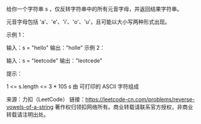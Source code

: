 给你一个字符串 s ，仅反转字符串中的所有元音字母，并返回结果字符串。

元音字母包括 'a'、'e'、'i'、'o'、'u'，且可能以大小写两种形式出现。



示例 1：

输入：s = "hello"
输出："holle"
示例 2：

输入：s = "leetcode"
输出："leotcede"



提示：

1 <= s.length <= 3 \* 105
s 由 可打印的 ASCII 字符组成

来源：力扣（LeetCode）
链接：https://leetcode-cn.com/problems/reverse-vowels-of-a-string
著作权归领扣网络所有。商业转载请联系官方授权，非商业转载请注明出处。
